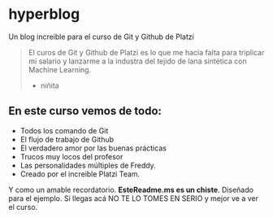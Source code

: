 # hyperblog
Un blog increible para el curso de Git y Github de Platzi
>El curos de Git y Github de Platzi es lo que me hacía falta para triplicar mi salario y lanzarme a la industra del tejido de lana sintética con Machine Learning.
> - niñita

## En este curso vemos de todo:
* Todos los comando de Git
* El flujo de trabajo de Github
* El verdadero amor por las buenas prácticas
* Trucos muy locos del profesor
* Las personalidades múltiples de Freddy.
* Creado por el increible Platzi Team.

Y como un amable recordatorio. **EsteReadme.ms es un chiste**. Diseñado para el ejemplo. Si llegas acá NO TE LO TOMES EN SERIO y mejor ve a ver el curso.